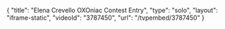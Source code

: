 {
    "title": "Elena Crevello OXOniac Contest Entry",
    "type": "solo",
    "layout": "iframe-static",
    "videoId": "3787450",
    "url": "\/tvpembed\/3787450"
}
